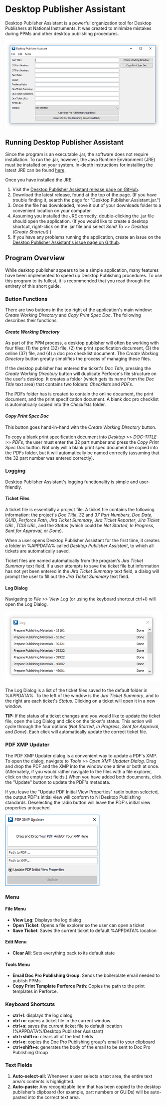 # Desktop Publisher Assistant

Desktop Publisher Assistant is a powerful organization tool for Desktop Publishers at National Instruments. It was created to minimize mistakes during PPMs and other desktop publishing procedures.

![](readme-images/program.PNG)

## Running Desktop Publisher Assistant

Since the program is an executable .jar, the software does not require installation. To run the .jar, however, the Java Runtime Environment (JRE) must be installed on your system. In-depth instructions for installing the latest JRE can be found [here](https://docs.oracle.com/goldengate/1212/gg-winux/GDRAD/java.htm#BGBFJHAB).

Once you have installed the JRE:

1. Visit the [Desktop Publisher Assistant release page on GitHub](https://github.com/alexporrello/DesktopPublisherAssistant/releases).
2. Download the latest release, found at the top of the page. (If you have trouble finding it, search the page for "Desktop.Publisher.Assistant.jar.")
3. Once the file has downloaded, move it out of your downloads folder to a convenient location on your computer.
4. Assuming you installed the JRE correctly, double-clicking the .jar file should open the application. (If you would like to create a desktop shortcut, right-click on the .jar file and select *Send To* >> *Desktop (Create Shortcut)*.)
5. If you have any problems running the application, create an issue on the [Desktop Publisher Assistant's issue page on Github](https://github.com/alexporrello/DesktopPublisherAssistant/issues).

## Program Overview

While desktop publisher appears to be a simple application, many features have been implemented to speed up Desktop Publishing procedures. To use this program to its fullest, it is recommended that you read through the entirety of this short guide.

### Button Functions

There are two buttons in the top right of the application's main window: _Create Working Directory_ and _Copy Print Spec Doc_. The following describes their functions.

#### _Create Working Directory_

As part of the PPM process, a desktop publisher will often be working with four files: (1) the print (32) file, (2) the print specification document, (3) the online (37) file, and (4) a doc pro checklist document. The _Create Working Directory_ button greatly simplifies the process of managing these files.

If the desktop publisher has entered the ticket's _Doc Title_, pressing the _Create Working Directory_ button will duplicate Perforce's file structure on the user's desktop. It creates a folder (which gets its name from the _Doc Title_ text area) that contains two folders: _Checklists_ and _PDFs_.

The PDFs folder has is created to contain the online document, the print document, and the print specification document. A blank doc pro checklist is automatically copied into the _Checklists_ folder.

#### _Copy Print Spec Doc_

This button goes hand-in-hand with the _Create Working Directory_ button.

To copy a blank print specification document into _Desktop_ >> _DOC-TITLE_ >> _PDFs_, the user must enter the 32 part number and press the _Copy Print Spec Doc_ button. Not only will a blank print spec document be copied into the _PDFs_ folder, but it will automatically be named correctly (assuming that the 32 part number was entered correctly).

### Logging

Desktop Publisher Assistant's logging functionality is simple and user-friendly.

#### Ticket Files

A ticket file is essentially a project file. A ticket file contains the following information: the project's _Doc Title_, _32_ and _37 Part Numbers_, _Doc Date_, _GUID_, _Perforce Path_, _Jira Ticket Summary_, _Jira Ticket Reporter_, _Jira Ticket URL_, _TCIS URL_, and the _Status_ (which could be _Not Started_, _In Progress_, _Sent for Approval_, or _Done_).

When a user opens Desktop Publisher Assistant for the first time, it creates a folder in %APPDATA% called _Desktop Publisher Assistant_, to which all tickets are automatically saved. 

Ticket files are named automatically from the program's _Jira Ticket Summary_ text field. If a user attempts to save the ticket file but information has not yet been entered in the _Jira Ticket Summary_ text field, a dialog will prompt the user to fill out the _Jira Ticket Summary_ text field.

#### Log Dialog

Navigating to _File_ >> _View Log_ (or using the keyboard shortcut ctrl+l) will open the Log Dialog.

![](readme-images/log.PNG)

The Log Dialog is a list of the ticket files saved to the default folder in %APPDATA%. To the left of the window is the _Jira Ticket Summary_, and to the right are each ticket's _Status_. Clicking on a ticket will open it in a new window.

**TIP:** If the status of a ticket changes and you would like to update the ticket file, open the Log Dialog and click on the ticket's status. This action will cycle through the four options (_Not Started_, _In Progress_, _Sent for Approval_, and _Done_). Each click will automatically update the correct ticket file.

### PDF XMP Updater

The PDF XMP Updater dialog is a convenient way to update a PDF's XMP. To open the dialog, navigate to _Tools_ >> _Open XMP Updater Dialog_. Drag and drop the PDF and the XMP into the window one a time or both at once. (Alternately, if you would rather navigate to the files with a file explorer, click on the empty text fields.) When you have added both documents, click the "Update" button to update the PDF's metadata.

If you leave the "Update PDF Initial View Properties" radio button selected, the output PDF's initial view will conform to NI Desktop Publishing standards. Deselecting the radio button will leave the PDF's initial view properties untouched.

![](readme-images/pdf-dialog.PNG)

### Menu

#### File Menu

* **View Log**: Displays the log dialog
* **Open Ticket**: Opens a file explorer so the user can open a ticket
* **Save Ticket**: Saves the current ticket to default %APPDATA% location

#### Edit Menu

* **Clear All**: Sets everything back to its default state

#### Tools Menu

* **Email Doc Pro Publishing Group**: Sends the boilerplate email needed to publish PPMs.
* **Copy Print Template Perforce Path**: Copies the path to the print templates in Perforce.

### Keyboard Shortcuts

* **ctrl+l**: displays the log dialog
* **ctrl+o**: opens a ticket file in the current window.
* **ctrl+s**: saves the current ticket file to default location (%APPDATA%/Desktop Publisher Assistant)
* **ctrl+shift+x**: clears all of the text fields
* **ctrl+e**: copies the Doc Pro Publishing group's email to your clipboard
* **ctrl+shift+e**: generates the body of the email to be sent to Doc Pro Publishing Group

### Text Fields

1. **Auto-select-all:** Whenever a user selects a text area, the entire text area's contents is highlighted.
2. **Auto-paste:** Any recognizable item that has been copied to the desktop publisher's clipboard (for example, part numbers or GUIDs) will be auto-pasted into the correct text area.
